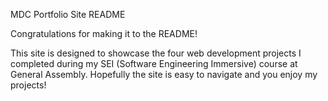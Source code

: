 MDC Portfolio Site README

Congratulations for making it to the README!

This site is designed to showcase the four web development projects I completed during my SEI (Software Engineering Immersive) course at General Assembly.  Hopefully the site is easy to navigate and you enjoy my projects!
